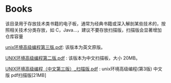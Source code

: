 # Books
该目录用于存放技术类书籍的电子板，通常为经典书籍或深入解剖某些技术的，按照相关技术分类存放，如 C，Java...，建议不要存放扫描版，扫描版会显著增加仓库容量

[unix环境高级编程第三版.pdf](http://www.downcc.com/soft/99850.html): 该版本为英文原版。 

[UNIX环境高级编程第二版.pdf](http://www.jz5u.com/Soft/softdown.asp?softid=162839) : 该版本为中文扫描板，大小 20MB。   

[UNIX环境高级编程（中文第三版）_扫描版.pdf](https://www.jb51.net/books/388180.html) : unix环境高级编程(第3版) 中文版 pdf扫描版[21MB] 










